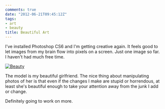 ```yaml
---
comments: true
date: "2012-06-21T09:45:12Z"
tags:
- art
- beauty
title: Beautiful Art
---
```


I've installed Photoshop CS6 and I'm getting creative again. It feels good to
let images from my brain flow into pixels on a screen. Just one image so far. I
haven't had much free time.

[![Beauty](/img/2012/mypanda_s.jpg)](/img/2012/mypanda.jpg)

The model is my beautiful girlfriend. The nice thing about manipulating photos
of her is that even if the changes I make are stupid or horrendous, at least
she's beautiful enough to take your attention away from the junk I add or
change.

Definitely going to work on more.
